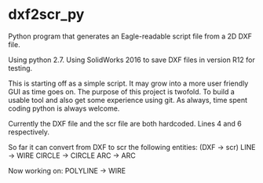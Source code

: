 # dxf2scr_py
Python program that generates an Eagle-readable script file from a 2D DXF file.

Using python 2.7. Using SolidWorks 2016 to save DXF files in version R12 for testing. 

This is starting off as a simple script. It may grow into a more user friendly GUI as time goes on. The purpose of this project is twofold. To build a usable tool and also get some experience using git. As always, time spent coding python is always welcome.

Currently the DXF file and the scr file are both hardcoded. Lines 4 and 6 respectively. 

So far it can convert from DXF to scr the following entities: (DXF -> scr)
  LINE -> WIRE
  CIRCLE -> CIRCLE
  ARC -> ARC

Now working on:
  POLYLINE -> WIRE
